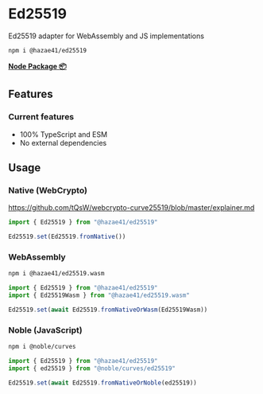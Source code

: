 # Ed25519

Ed25519 adapter for WebAssembly and JS implementations

```bash
npm i @hazae41/ed25519
```

[**Node Package 📦**](https://www.npmjs.com/package/@hazae41/ed25519)

## Features

### Current features
- 100% TypeScript and ESM
- No external dependencies

## Usage

### Native (WebCrypto)

https://github.com/tQsW/webcrypto-curve25519/blob/master/explainer.md

```typescript
import { Ed25519 } from "@hazae41/ed25519"

Ed25519.set(Ed25519.fromNative())
```

### WebAssembly

```bash
npm i @hazae41/ed25519.wasm
```

```typescript
import { Ed25519 } from "@hazae41/ed25519"
import { Ed25519Wasm } from "@hazae41/ed25519.wasm"

Ed25519.set(await Ed25519.fromNativeOrWasm(Ed25519Wasm))
```

### Noble (JavaScript)

```bash
npm i @noble/curves
```

```typescript
import { Ed25519 } from "@hazae41/ed25519"
import { ed25519 } from "@noble/curves/ed25519"

Ed25519.set(await Ed25519.fromNativeOrNoble(ed25519))
```
